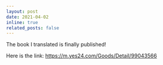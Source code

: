 ```yaml
---
layout: post
date: 2021-04-02
inline: true
related_posts: false
---
```


The book I translated is finally published!

Here is the link: https://m.yes24.com/Goods/Detail/99043566


